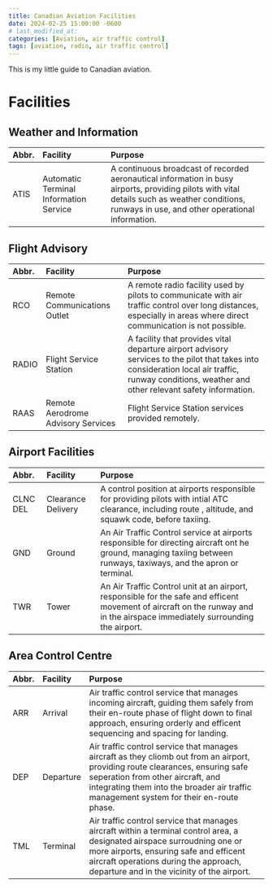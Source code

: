 ```yaml
---
title: Canadian Aviation Facilities
date: 2024-02-25 15:00:00 -0600
# last_modified_at: 
categories: [Aviation, air traffic control]
tags: [aviation, radio, air traffic control]
---
```


This is my little guide to Canadian aviation.

# Facilities
## Weather and Information

| Abbr. | Facility | Purpose |
| :-    | :-       | :-      |
| ATIS | Automatic Terminal Information Service | A continuous broadcast of recorded aeronautical information in busy airports, providing pilots with vital details such as weather conditions, runways in use, and other operational information.

## Flight Advisory
| Abbr. | Facility | Purpose |
| :-    | :-       | :-      |
| RCO   | Remote Communications Outlet | A remote radio facility used by pilots to communicate with air traffic control over long distances, especially in areas where direct communication is not possible. |
| RADIO | Flight Service Station | A facility that provides vital departure airport advisory services to the pilot that takes into consideration local air traffic, runway conditions, weather and other relevant safety information. |
| RAAS  | Remote Aerodrome Advisory Services | Flight Service Station services provided remotely.| 

## Airport Facilities

| Abbr. | Facility | Purpose |
| :-    | :-       | :-      |
| CLNC DEL | Clearance Delivery | A control position at airports responsible for providing pilots with intial ATC clearance, including route , altitude, and squawk code, before taxiing. |
| GND | Ground | An Air Traffic Control service at airports responsible for directing aircraft ont he ground, managing taxiing between runways, taxiways, and the apron or terminal.
| TWR | Tower | An Air Traffic Control unit at an airport, responsible for the safe and efficent movement of aircraft on the runway and in the airspace immediately surrounding the airport.

## Area Control Centre

| Abbr. | Facility | Purpose |
| :-    | :-       | :-      |
| ARR | Arrival | Air traffic control service that manages incoming aircraft, guiding them safely from their en-route phase of flight down to final approach, ensuring orderly and efficent sequencing and spacing for landing.
| DEP | Departure | Air traffic control service that manages aircraft as they cliomb out from an airport, providing route clearances, ensuring safe seperation from other aircraft, and integrating them into the broader air traffic management system for their en-route phase.
| TML | Terminal | Air traffic control service that manages aircraft within a terminal control area, a designated airspace surroudning one or more airports, ensuring safe and efficent aircraft operations during the approach, departure and in the vicinity of the airport.